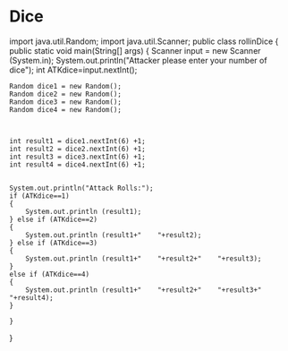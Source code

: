# Dice
import java.util.Random;
import java.util.Scanner;
public class rollinDice
{
    public static void main(String[] args)
    {
    Scanner input = new Scanner (System.in);
    System.out.println("Attacker please enter your number of dice");
    int ATKdice=input.nextInt();

    Random dice1 = new Random();
    Random dice2 = new Random();
    Random dice3 = new Random();
    Random dice4 = new Random();



    int result1 = dice1.nextInt(6) +1;
    int result2 = dice2.nextInt(6) +1;
    int result3 = dice3.nextInt(6) +1;
    int result4 = dice4.nextInt(6) +1;


    System.out.println("Attack Rolls:");
    if (ATKdice==1)
    {
        System.out.println (result1);    
    } else if (ATKdice==2) 
    {
        System.out.println (result1+"    "+result2);    
    } else if (ATKdice==3) 
    {
        System.out.println (result1+"    "+result2+"    "+result3);    
    }
    else if (ATKdice==4) 
    {
        System.out.println (result1+"    "+result2+"    "+result3+"    "+result4);    
    }
    
    }
}
